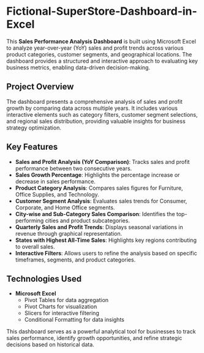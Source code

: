 # Fictional-SuperStore-Dashboard-in-Excel
 

This **Sales Performance Analysis Dashboard** is built using Microsoft Excel to analyze year-over-year (YoY) sales and profit trends across various product categories, customer segments, and geographical locations. The dashboard provides a structured and interactive approach to evaluating key business metrics, enabling data-driven decision-making.  

## Project Overview  
The dashboard presents a comprehensive analysis of sales and profit growth by comparing data across multiple years. It includes various interactive elements such as category filters, customer segment selections, and regional sales distribution, providing valuable insights for business strategy optimization.  

## Key Features  
- **Sales and Profit Analysis (YoY Comparison)**: Tracks sales and profit performance between two consecutive years.  
- **Sales Growth Percentage**: Highlights the percentage increase or decrease in sales performance.  
- **Product Category Analysis**: Compares sales figures for Furniture, Office Supplies, and Technology.  
- **Customer Segment Analysis**: Evaluates sales trends for Consumer, Corporate, and Home Office segments.  
- **City-wise and Sub-Category Sales Comparison**: Identifies the top-performing cities and product subcategories.  
- **Quarterly Sales and Profit Trends**: Displays seasonal variations in revenue through graphical representation.  
- **States with Highest All-Time Sales**: Highlights key regions contributing to overall sales.  
- **Interactive Filters**: Allows users to refine the analysis based on specific timeframes, segments, and product categories.  

## Technologies Used  
- **Microsoft Excel**  
  - Pivot Tables for data aggregation  
  - Pivot Charts for visualization  
  - Slicers for interactive filtering  
  - Conditional Formatting for data insights  

This dashboard serves as a powerful analytical tool for businesses to track sales performance, identify growth opportunities, and refine strategic decisions based on historical data.
